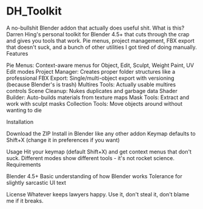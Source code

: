 # DH_Toolkit

A no-bullshit Blender addon that actually does useful shit.
What is this?
Darren Hing's personal toolkit for Blender 4.5+ that cuts through the crap and gives you tools that work. Pie menus, project management, FBX export that doesn't suck, and a bunch of other utilities I got tired of doing manually.
Features

Pie Menus: Context-aware menus for Object, Edit, Sculpt, Weight Paint, UV Edit modes
Project Manager: Creates proper folder structures like a professional
FBX Export: Single/multi-object export with versioning (because Blender's is trash)
Multires Tools: Actually usable multires controls
Scene Cleanup: Nukes duplicates and garbage data
Shader Builder: Auto-builds materials from texture maps
Mask Tools: Extract and work with sculpt masks
Collection Tools: Move objects around without wanting to die

Installation

Download the ZIP
Install in Blender like any other addon
Keymap defaults to Shift+X (change it in preferences if you want)

Usage
Hit your keymap (default Shift+X) and get context menus that don't suck. Different modes show different tools - it's not rocket science.
Requirements

Blender 4.5+
Basic understanding of how Blender works
Tolerance for slightly sarcastic UI text

License
Whatever keeps lawyers happy. Use it, don't steal it, don't blame me if it breaks.
